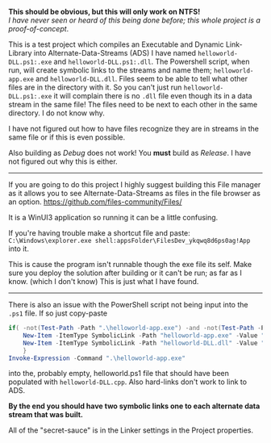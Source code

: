 **This should be obvious, but this will only work on NTFS!**  
_I have never seen or heard of this being done before; this whole project is a proof-of-concept_.

This is a test project which compiles an Executable and Dynamic Link-Library into Alternate-Data-Streams (ADS) I have named `helloworld-DLL.ps1:.exe` and `helloworld-DLL.ps1:.dll`.  The Powershell script, when run, will create symbolic links to the streams and name them; `helloworld-app.exe` and `helloworld-DLL.dll`.  Files seem to be able to tell what other files are in the directory with it.  So you can't just run `helloworld-DLL.ps1:.exe` it will complain there is no `.dll` file even though its in a data stream in the same file!  The files need to be next to each other in the same directory.  I do not know why.

I have not figured out how to have files recognize they are in streams in the same file or if this is even possible.

Also building as _Debug_ does not work!  You **must** build as _Release_.  I have not figured out why this is either.

_________________________________________________________________________________________________________________________________________________________________________________________________________________________________________________________________________________

If you are going to do this project I highly suggest building this File manager as it allows you to see Alternate-Data-Streams as files in the file browser as an option.
https://github.com/files-community/Files/

It is a WinUI3 application so running it can be a little confusing.

If you're having trouble make a shortcut file and paste: `C:\Windows\explorer.exe shell:appsFolder\FilesDev_ykqwq8d6ps0ag!App` into it.

This is cause the program isn't runnable though the exe file its self.  Make sure you deploy the solution after building or it can't be run; as far as I know. (which I don't know) This is just what I have found.
_________________________________________________________________________________________________________________________________________________________________________________________________________________________________________________________________________________
There is also an issue with the PowerShell script not being input into the `.ps1` file. If so just copy-paste
```Powershell
if( -not(Test-Path -Path ".\helloworld-app.exe") -and -not(Test-Path -Path "helloworld-DLL.dll")){
    New-Item -ItemType SymbolicLink -Path "helloworld-app.exe" -Value ".\helloworld-DLL.ps1:.exe"
    New-Item -ItemType SymbolicLink -Path "helloworld-DLL.dll" -Value ".\helloworld-DLL.ps1:.dll"
    }
Invoke-Expression -Command ".\helloworld-app.exe"
```
into the, probably empty, helloworld.ps1 file that should have been populated with `helloworld-DLL.cpp`.  Also hard-links don't work to link to ADS.

**By the end you should have two symbolic links one to each alternate data stream that was built.**

All of the "secret-sauce" is in the Linker settings in the Project properties.
